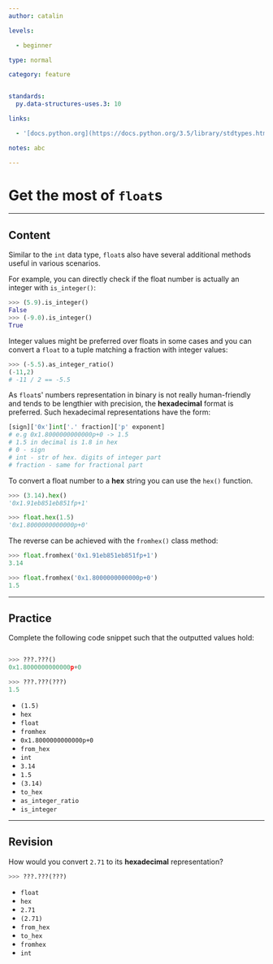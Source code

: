 ```yaml
---
author: catalin

levels:

  - beginner

type: normal

category: feature


standards:
  py.data-structures-uses.3: 10

links:

  - '[docs.python.org](https://docs.python.org/3.5/library/stdtypes.html#additional-methods-on-float){website}'

notes: abc

---
```


# Get the most of `float`s

---
## Content

Similar to the `int` data type, `float`s also have several additional methods useful in various scenarios.

For example, you can directly check if the float number is actually an integer with `is_integer()`:
```python
>>> (5.9).is_integer()
False
>>> (-9.0).is_integer()
True
```

Integer values might be preferred over floats in some cases and you can convert a `float` to a tuple matching a fraction with integer values:
```python
>>> (-5.5).as_integer_ratio()
(-11,2)
# -11 / 2 == -5.5
```

As `float`s' numbers representation in binary is not really human-friendly and tends to be lengthier with precision, the **hexadecimal** format is preferred. Such hexadecimal representations have the form:
```python
[sign]['0x']int['.' fraction]['p' exponent]
# e.g 0x1.8000000000000p+0 -> 1.5
# 1.5 in decimal is 1.8 in hex
# 0 - sign
# int - str of hex. digits of integer part
# fraction - same for fractional part
```

To convert a float number to a **hex** string you can use the `hex()` function.
```python
>>> (3.14).hex()
'0x1.91eb851eb851fp+1'

>>> float.hex(1.5)
'0x1.8000000000000p+0'
```

The reverse can be achieved with the `fromhex()` class method:
```python
>>> float.fromhex('0x1.91eb851eb851fp+1')
3.14

>>> float.fromhex('0x1.8000000000000p+0')
1.5
```

---
## Practice

Complete the following code snippet such that the outputted values hold:
```python

>>> ???.???()
0x1.8000000000000p+0

>>> ???.???(???)
1.5
```


* `(1.5)`
* `hex`
* `float`
* `fromhex`
* `0x1.8000000000000p+0`
* `from_hex`
* `int`
* `3.14`
* `1.5`
* `(3.14)`
* `to_hex`
* `as_integer_ratio`
* `is_integer`

---
## Revision

How would you convert `2.71` to its **hexadecimal** representation?

```python
>>> ???.???(???)

```


* `float`
* `hex`
* `2.71`
* `(2.71)`
* `from_hex`
* `to_hex`
* `fromhex`
* `int`
